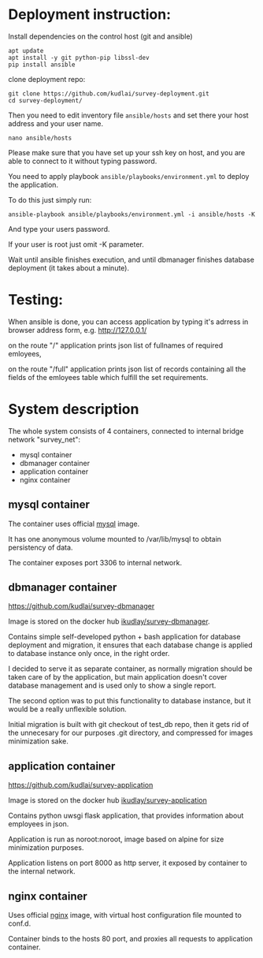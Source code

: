 # Deployment instruction:
Install dependencies on the control host (git and ansible)

```
apt update
apt install -y git python-pip libssl-dev
pip install ansible
```

clone deployment repo:

```
git clone https://github.com/kudlai/survey-deployment.git
cd survey-deployment/
```

Then you need to edit inventory file `ansible/hosts` and set there your host address and your user name.

```
nano ansible/hosts
```

Please make sure that you have set up your ssh key on host, and you are able to connect to it without typing password.

You need to apply playbook `ansible/playbooks/environment.yml` to deploy the application.

To do this just simply run:
```
ansible-playbook ansible/playbooks/environment.yml -i ansible/hosts -K
```
And type your users password.

If your user is root just omit -K parameter.

Wait until ansible finishes execution, and until dbmanager finishes database deployment (it takes about a minute).

# Testing:
When ansible is done, you can access application by typing it's adrress in browser address form, e.g. http://127.0.0.1/

on the route "/" application prints json list of fullnames of required emloyees,

on the route "/full" application prints json list of records containing all the fields of the emloyees table which fulfill the set requirements.


# System description
The whole system consists of 4 containers, connected to internal bridge network "survey_net":
* mysql container
* dbmanager container
* application container
* nginx container


## mysql container
The container uses official [mysql](https://hub.docker.com/_/mysql/) image.

It has one anonymous volume mounted to /var/lib/mysql to obtain persistency of data.

The container exposes port 3306 to internal network.

## dbmanager container
https://github.com/kudlai/survey-dbmanager

Image is stored on the docker hub [ikudlay/survey-dbmanager](https://hub.docker.com/r/ikudlay/survey-dbmanager/).

Contains simple self-developed python + bash application for database deployment and migration, it ensures that each database change is applied to database instance only once, in the right order.

I decided to serve it as separate container, as normally migration should be taken care of by the application, but main application doesn't cover database management and is used only to show a single report.

The second option was to put this functionality to database instance, but it would be a really unflexible solution.

Initial migration is built with git checkout of test_db repo, then it gets rid of the unnecesary for our purposes .git directory, and compressed for images minimization sake.

## application container
https://github.com/kudlai/survey-application

Image is stored on the docker hub [ikudlay/survey-application](https://hub.docker.com/r/ikudlay/survey-application/)

Contains python uwsgi flask application, that provides information about employees in json.

Application is run as noroot:noroot, image based on alpine for size minimization purposes.

Application listens on port 8000 as http server, it exposed by container to the internal network.

## nginx container
Uses official [nginx](https://hub.docker.com/_/nginx/) image, with virtual host configuration file mounted to conf.d.

Container binds to the hosts 80 port, and proxies all requests to application container.
